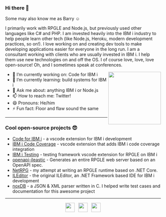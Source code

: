 ### Hi there 👋

Some may also know me as Barry ☺

I primarily work with RPGLE and Node.js, but previously used other languages like C# and PHP. I am invested heavily into the IBM i industry to help people learn other tech (like Node.js, Heroku, modern development practices, so on!). I love working on and creating dev tools to make developing applications easier for everyone in the long run. I am a consultant working with clients who are usually invested in IBM i. I help them use new technologies on and off the OS. I of course love, love, love open-source! Oh, and I sometimes speak at conferences.

<p>
  <img width="170" align='right' src="https://raw.githubusercontent.com/worksofliam/worksofliam/master/icon/DqmysLPWoAAYjHZ.jpg?raw=true">
</p>

- 🔭 I’m currently working on: Code for IBM i
- 🌱 I’m currently learning: build systems for IBM i
- 💬 Ask me about: anything IBM i or Node.js
- 📫 How to reach me: Twitter!
- 😄 Pronouns: He/him
- ⚡ Fun fact: Floor and flaw sound the same

---

### Cool open-source projects 😎

* [Code for IBM i](https://github.com/halcyon-tech/code-for-ibmi) - a vscode extension for IBM i development
* [IBM i Code Coverage](https://github.com/halcyon-tech/code-coverage-ibmi) - vscode extension that adds IBM i code coverage integration 
* [IBM i Testing](https://github.com/halcyon-tech/testing-ibmi) - testing framework vscode extension for RPGLE on IBM i
* [openapi-ileastic](https://github.com/worksofbarry/openapi-ileastic) - Generates an entire RPGLE web server based on an OpenAPI spec.
* [NetRPG](https://github.com/worksofbarry/NetRPG) - my attempt at writing an RPGLE runtime based on .NET Core.
* [ILEditor](https://github.com/worksofbarry/ILEditor) - the original ILEditor, an .NET Framework based IDE for IBM i development
* [noxDB](https://github.com/sitemule/noxDB) - a JSON & XML parser written in C. I helped write test cases and documentation for this awesome project

---

<p align='center'>
<a href="https://twitter.com/notesofbarry"><img height="30" src="https://raw.githubusercontent.com/worksofliam/worksofliam/master/icon/twitter.png?raw=true"></a>&nbsp;&nbsp;
<a href="https://instagram.com/picsofbarry"><img height="30" src="https://raw.githubusercontent.com/worksofliam/worksofliam/master/icon/instagram.jpg?raw=true"></a>&nbsp;&nbsp;
<a href="https://www.linkedin.com/in/worksofbarry/"><img height="30" src="https://raw.githubusercontent.com/worksofliam/worksofliam/master/icon/linkedin.png?raw=true"></a>
</p>
